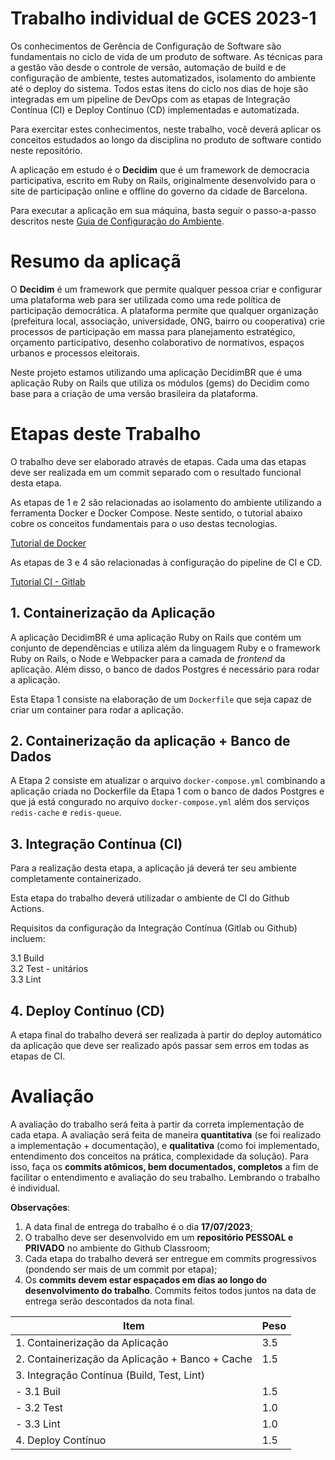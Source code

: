 # Trabalho individual de GCES 2023-1


Os conhecimentos de Gerência de Configuração de Software são fundamentais no ciclo de vida de um produto de software. As técnicas para a gestão vão desde o controle de versão, automação de build e de configuração de ambiente, testes automatizados, isolamento do ambiente até o deploy do sistema. Todos estas itens do ciclo nos dias de hoje são integradas em um pipeline de DevOps com as etapas de Integração Contínua (CI) e Deploy Contínuo (CD) implementadas e automatizada.

Para exercitar estes conhecimentos, neste trabalho, você deverá aplicar os conceitos estudados ao longo da disciplina no produto de software contido neste repositório.

A aplicação em estudo é o **Decidim** que é um framework de democracia participativa, escrito em Ruby on Rails, originalmente desenvolvido para o site de participação online e offline do governo da cidade de Barcelona.

Para executar a aplicação em sua máquina, basta seguir o passo-a-passo descritos neste [Guia de Configuração do Ambiente](./Instrucoes_de_Configuracao.md).

# Resumo da aplicaçã

O **Decidim** é um framework que permite qualquer pessoa criar e configurar uma plataforma web para ser utilizada como uma rede política de participação democrática. A plataforma permite que qualquer organização (prefeitura local, associação, universidade, ONG, bairro ou cooperativa) crie processos de participação em massa para planejamento estratégico, orçamento participativo, desenho colaborativo de normativos, espaços urbanos e processos eleitorais.

Neste projeto estamos utilizando uma aplicação DecidimBR que é uma aplicação Ruby on Rails que utiliza os módulos (gems) do Decidim como base para a criação de uma versão brasileira da plataforma.

# Etapas deste Trabalho

O trabalho deve ser elaborado através de etapas. Cada uma das etapas deve ser realizada em um commit separado com o resultado funcional desta etapa.

As etapas de 1 e 2 são relacionadas ao isolamento do ambiente utilizando a ferramenta Docker e Docker Compose. Neste sentido, o tutorial abaixo cobre os conceitos fundamentais para o uso destas tecnologias.

[Tutorial de Docker](https://github.com/FGA-GCES/Workshop-Docker-Entrega-01/tree/main/tutorial_docker)

As etapas de 3 e 4 são relacionadas à configuração do pipeline de CI e CD.

[Tutorial CI - Gitlab](https://github.com/FGA-GCES/Workshop-CI-Entrega-02/tree/main/gitlab-ci_tutorial)

## 1. Containerização da Aplicação

A aplicação DecidimBR é uma aplicação Ruby on Rails que contém um conjunto de dependências e utiliza além da linguagem Ruby e o framework Ruby on Rails, o Node e Webpacker para a camada de *frontend* da aplicação. Além disso, o banco de dados Postgres é necessário para rodar a aplicação.

Esta Etapa 1 consiste na elaboração de um `Dockerfile` que seja capaz de criar um container para rodar a aplicação.

## 2. Containerização da aplicação + Banco de Dados

A Etapa 2 consiste em atualizar o arquivo `docker-compose.yml` combinando a aplicação criada no Dockerfile da Etapa 1 com o banco de dados Postgres e que já está congurado no arquivo `docker-compose.yml` além dos serviços `redis-cache` e `redis-queue`.

## 3. Integração Contínua (CI)

Para a realização desta etapa, a aplicação já deverá ter seu ambiente completamente containerizado.

Esta etapa do trabalho deverá utilizadar o ambiente de CI do Github Actions.

Requisitos da configuração da Integração Contínua (Gitlab ou Github) incluem:

3.1 Build  
3.2 Test - unitários  
3.3 Lint   

## 4. Deploy Contínuo (CD)

A etapa final do trabalho deverá ser realizada à partir do deploy automático da aplicação que deve ser realizado após passar sem erros em todas as etapas de CI.

# Avaliação

A avaliação do trabalho será feita à partir da correta implementação de cada etapa. A avaliação será feita de maneira **quantitativa** (se foi realizado a implementação + documentação), e **qualitativa** (como foi implementado, entendimento dos conceitos na prática, complexidade da solução). Para isso, faça os **commits atômicos, bem documentados, completos** a fim de facilitar o entendimento e avaliação do seu trabalho. Lembrando o trabalho é individual.

**Observações**: 
1. A data final de entrega do trabalho é o dia **17/07/2023**;
2. O trabalho deve ser desenvolvido em um **repositório PESSOAL e PRIVADO** no ambiente do Github Classroom;
3. Cada etapa do trabalho deverá ser entregue em commits progressivos (pondendo ser mais de um commit por etapa);
4. Os **commits devem estar espaçados em dias ao longo do desenvolvimento do trabalho**. Commits feitos todos juntos na data de entrega serão descontados da nota final.

| Item | Peso |
|---|---|
| 1. Containerização da Aplicação                   | 3.5 |
| 2. Containerização da Aplicação + Banco + Cache   | 1.5 |
| 3. Integração Contínua (Build, Test, Lint)        |     |
| - 3.1 Buil                                        | 1.5 |
| - 3.2 Test                                        | 1.0 |
| - 3.3 Lint                                        | 1.0 |
| 4. Deploy Contínuo                                | 1.5 |
